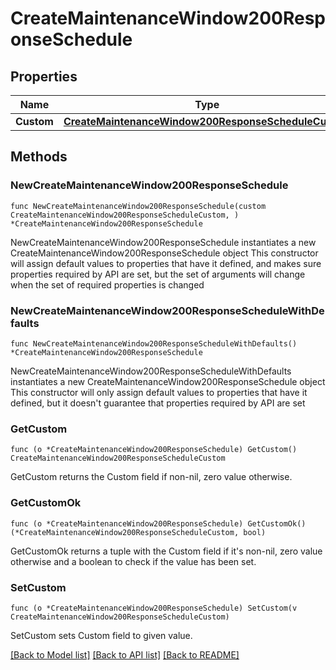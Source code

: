 # CreateMaintenanceWindow200ResponseSchedule

## Properties

Name | Type | Description | Notes
------------ | ------------- | ------------- | -------------
**Custom** | [**CreateMaintenanceWindow200ResponseScheduleCustom**](CreateMaintenanceWindow200ResponseScheduleCustom.md) |  | 

## Methods

### NewCreateMaintenanceWindow200ResponseSchedule

`func NewCreateMaintenanceWindow200ResponseSchedule(custom CreateMaintenanceWindow200ResponseScheduleCustom, ) *CreateMaintenanceWindow200ResponseSchedule`

NewCreateMaintenanceWindow200ResponseSchedule instantiates a new CreateMaintenanceWindow200ResponseSchedule object
This constructor will assign default values to properties that have it defined,
and makes sure properties required by API are set, but the set of arguments
will change when the set of required properties is changed

### NewCreateMaintenanceWindow200ResponseScheduleWithDefaults

`func NewCreateMaintenanceWindow200ResponseScheduleWithDefaults() *CreateMaintenanceWindow200ResponseSchedule`

NewCreateMaintenanceWindow200ResponseScheduleWithDefaults instantiates a new CreateMaintenanceWindow200ResponseSchedule object
This constructor will only assign default values to properties that have it defined,
but it doesn't guarantee that properties required by API are set

### GetCustom

`func (o *CreateMaintenanceWindow200ResponseSchedule) GetCustom() CreateMaintenanceWindow200ResponseScheduleCustom`

GetCustom returns the Custom field if non-nil, zero value otherwise.

### GetCustomOk

`func (o *CreateMaintenanceWindow200ResponseSchedule) GetCustomOk() (*CreateMaintenanceWindow200ResponseScheduleCustom, bool)`

GetCustomOk returns a tuple with the Custom field if it's non-nil, zero value otherwise
and a boolean to check if the value has been set.

### SetCustom

`func (o *CreateMaintenanceWindow200ResponseSchedule) SetCustom(v CreateMaintenanceWindow200ResponseScheduleCustom)`

SetCustom sets Custom field to given value.



[[Back to Model list]](../README.md#documentation-for-models) [[Back to API list]](../README.md#documentation-for-api-endpoints) [[Back to README]](../README.md)


